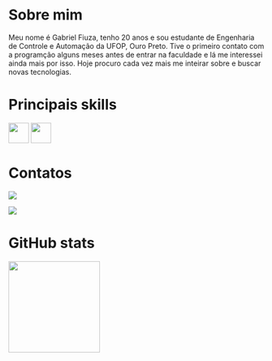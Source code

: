 # Sobre mim

Meu nome é Gabriel Fiuza, tenho 20 anos e sou estudante de Engenharia de Controle e Automação da UFOP, Ouro Preto. Tive o primeiro contato com a programção alguns meses antes de entrar na faculdade e lá me interessei ainda mais por isso. Hoje procuro cada vez mais me inteirar sobre e buscar novas tecnologias.

# Principais skills

<img src="https://cdn.jsdelivr.net/gh/devicons/devicon/icons/javascript/javascript-plain.svg" width="40" height="40"/> <img src="https://cdn.jsdelivr.net/gh/devicons/devicon/icons/python/python-original.svg" width="40" height="40"/>

# Contatos

<a href = "mailto:gpaulinellifiuza@gmail.com"><img src="https://img.shields.io/badge/Gmail-D14836?style=for-the-badge&logo=gmail&logoColor=white&border" target="_blank"></a>

<a href="https://www.instagram.com/gabriel_fiuza1/" target="_blank"><img src="https://img.shields.io/badge/-Instagram-%23E4405F?style=for-the-badge&logo=instagram&logoColor=white"></a>

# GitHub stats

<a href="https://github.com/Fiuza77">
<img height="180em" src="https://github-readme-stats.vercel.app/api?username=Gabriel-Fiuza&show_icons=true&theme=nord&include_all_commits=true&count_private=true"/>
